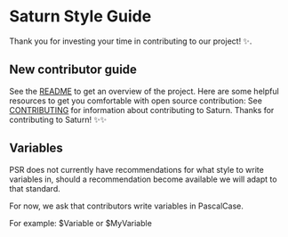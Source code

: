 # Saturn Style Guide

Thank you for investing your time in contributing to our project! :sparkles:.

## New contributor guide

  See the [README](README.md) to get an overview of the project. Here are some helpful resources to get you comfortable with open source contribution:
  See [CONTRIBUTING](CONTRIBUTING.md) for information about contributing to Saturn.
Thanks for contributing to Saturn! :sparkles::sparkles:

## Variables
PSR does not currently have recommendations for what style to write variables in, should a recommendation become available we will adapt to that standard.

For now, we ask that contributors write variables in PascalCase.

For example: $Variable or $MyVariable